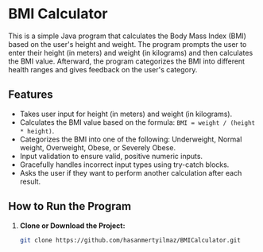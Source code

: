# BMI Calculator

This is a simple Java program that calculates the Body Mass Index (BMI) based on the user's height and weight. The program prompts the user to enter their height (in meters) and weight (in kilograms) and then calculates the BMI value. Afterward, the program categorizes the BMI into different health ranges and gives feedback on the user's category.

## Features

- Takes user input for height (in meters) and weight (in kilograms).
- Calculates the BMI value based on the formula: `BMI = weight / (height * height)`.
- Categorizes the BMI into one of the following: Underweight, Normal weight, Overweight, Obese, or Severely Obese.
- Input validation to ensure valid, positive numeric inputs.
- Gracefully handles incorrect input types using try-catch blocks.
- Asks the user if they want to perform another calculation after each result.

## How to Run the Program

1. **Clone or Download the Project:**

   ```bash
   git clone https://github.com/hasanmertyilmaz/BMICalculator.git
